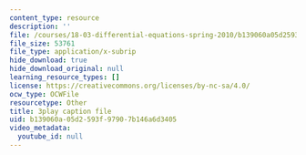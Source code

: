 ```yaml
---
content_type: resource
description: ''
file: /courses/18-03-differential-equations-spring-2010/b139060a05d2593f97907b146a6d3405_heBvViSi9xQ.vtt
file_size: 53761
file_type: application/x-subrip
hide_download: true
hide_download_original: null
learning_resource_types: []
license: https://creativecommons.org/licenses/by-nc-sa/4.0/
ocw_type: OCWFile
resourcetype: Other
title: 3play caption file
uid: b139060a-05d2-593f-9790-7b146a6d3405
video_metadata:
  youtube_id: null
---
```


